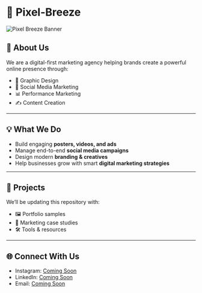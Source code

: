 # 🎨 Pixel-Breeze  
![Pixel Breeze Banner](banner.png)

## 🚀 About Us  
We are a digital-first marketing agency helping brands create a powerful online presence through:  
- 🎨 Graphic Design  
- 📱 Social Media Marketing  
- 📊 Performance Marketing  
- ✍️ Content Creation  

---

## 💡 What We Do  
- Build engaging **posters, videos, and ads**  
- Manage end-to-end **social media campaigns**  
- Design modern **branding & creatives**  
- Help businesses grow with smart **digital marketing strategies**  

---

## 📂 Projects  
We’ll be updating this repository with:  
- 🖼️ Portfolio samples  
- 📑 Marketing case studies  
- 🛠️ Tools & resources  

---

## 🌐 Connect With Us  
- Instagram: [Coming Soon]()  
- LinkedIn: [Coming Soon]()  
- Email: [Coming Soon]()  
